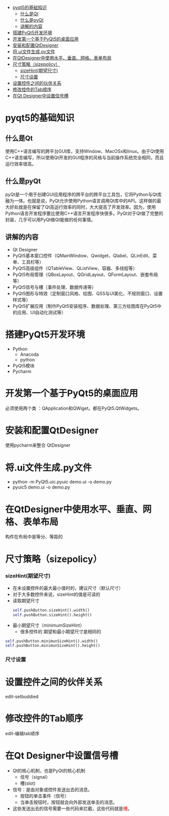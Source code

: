 <!-- TOC -->

- [pyqt5的基础知识](#pyqt5%E7%9A%84%E5%9F%BA%E7%A1%80%E7%9F%A5%E8%AF%86)
    - [什么是Qt](#%E4%BB%80%E4%B9%88%E6%98%AFqt)
    - [什么是pyQt](#%E4%BB%80%E4%B9%88%E6%98%AFpyqt)
    - [讲解的内容](#%E8%AE%B2%E8%A7%A3%E7%9A%84%E5%86%85%E5%AE%B9)
- [搭建PyQt5开发环境](#%E6%90%AD%E5%BB%BApyqt5%E5%BC%80%E5%8F%91%E7%8E%AF%E5%A2%83)
- [开发第一个基于PyQt5的桌面应用](#%E5%BC%80%E5%8F%91%E7%AC%AC%E4%B8%80%E4%B8%AA%E5%9F%BA%E4%BA%8Epyqt5%E7%9A%84%E6%A1%8C%E9%9D%A2%E5%BA%94%E7%94%A8)
- [安装和配置QtDesigner](#%E5%AE%89%E8%A3%85%E5%92%8C%E9%85%8D%E7%BD%AEqtdesigner)
- [将.ui文件生成.py文件](#%E5%B0%86ui%E6%96%87%E4%BB%B6%E7%94%9F%E6%88%90py%E6%96%87%E4%BB%B6)
- [在QtDesigner中使用水平、垂直、网格、表单布局](#%E5%9C%A8qtdesigner%E4%B8%AD%E4%BD%BF%E7%94%A8%E6%B0%B4%E5%B9%B3%E5%9E%82%E7%9B%B4%E7%BD%91%E6%A0%BC%E8%A1%A8%E5%8D%95%E5%B8%83%E5%B1%80)
- [尺寸策略（sizepolicy）](#%E5%B0%BA%E5%AF%B8%E7%AD%96%E7%95%A5sizepolicy)
    - [sizeHint(期望尺寸)](#sizehint%E6%9C%9F%E6%9C%9B%E5%B0%BA%E5%AF%B8)
    - [尺寸设置](#%E5%B0%BA%E5%AF%B8%E8%AE%BE%E7%BD%AE)
- [设置控件之间的伙伴关系](#%E8%AE%BE%E7%BD%AE%E6%8E%A7%E4%BB%B6%E4%B9%8B%E9%97%B4%E7%9A%84%E4%BC%99%E4%BC%B4%E5%85%B3%E7%B3%BB)
- [修改控件的Tab顺序](#%E4%BF%AE%E6%94%B9%E6%8E%A7%E4%BB%B6%E7%9A%84tab%E9%A1%BA%E5%BA%8F)
- [在Qt Designer中设置信号槽](#%E5%9C%A8qt-designer%E4%B8%AD%E8%AE%BE%E7%BD%AE%E4%BF%A1%E5%8F%B7%E6%A7%BD)

<!-- /TOC -->

# pyqt5的基础知识
## 什么是Qt
使用C++语言编写的跨平台GUI库，支持Window、MacOSx和linux。由于Qt使用C++语言编写，所以使用Qt开发的GUI程序的风格与当前操作系统完全相同，而且运行效率很高。

## 什么是pyQt
pyQt是一个用于创建GUI应用程序的跨平台的跨平台工具包，它将Python与Qt库融为一体。也就是说，PyQt允许使用Python语言调用Qt库中的API。这样做的最大好处就是在保留了Qt高运行效率的同时，大大提高了开发效率。因为，使用Python语言开发程序要比使用C++语言开发程序快很多。PyQt对于Qt做了完整的封装，几乎可以用PyQt做Qt能做的任何事情。

## 讲解的内容
 + Qt Designer
 + PyQt5基本窗口控件（QMainWindow、Qwidget、Qlabel、QLinEdit、菜单、工具栏等）
 + PyQt5高级组件（QTableView、QListView、容器、多线程等）
 + PyQt5布局管理（QBoxLayout、QGridLayout、QFormLayout、嵌套布局等）
 + PyQt5信号与槽（事件处理、数据传递等）
 + PyQt5图形与特效（定制窗口风格、绘图、QSS与UI美化、不规则窗口、设置样式等）
 + PyQt5扩展应用（制作PyQt5安装程序、数据处理、第三方绘图库在PyQt5中的应用、UI自动化测试等）

# 搭建PyQt5开发环境
 + Python
   - Anacoda
   - python
 + PyQt5模块
 + Pycharm

# 开发第一个基于PyQt5的桌面应用
必须使用两个类 ：QApplication和QWiget。都在PyQt5.QtWidgets。

# 安装和配置QtDesigner
使用pycharm来整合 QtDesigner

# 将.ui文件生成.py文件
+ python -m PyQt5.uic.pyuic demo.ui -o demo.py
+ pyuic5 demo.ui -o demo.py

# 在QtDesigner中使用水平、垂直、网格、表单布局
构件在布局中是等分、等距的

#  尺寸策略（sizepolicy）
### sizeHint(期望尺寸)
 + 在未设置控件的最大最小值时的，建议尺寸（默认尺寸）
 + 对于大多数控件来说，sizeHint的值是可读的
 + 读取期望尺寸
    ```python
    self.pushButton.sizeHint().width()
    self.pushButton.sizeHint().height()
    ```
  + 最小期望尺寸（minimumSizeHint）
    + 很多控件的 期望和最小期望尺寸是相同的

  ```python
  self.pushButton.minimunSizeHint().width()
  self.pushButton.minimunSizeHint().height()
  ```

### 尺寸设置

# 设置控件之间的伙伴关系
edit-setbuddied

# 修改控件的Tab顺序
edit-编辑tab顺序

# 在Qt Designer中设置信号槽
 + Qt的核心机制，也是PyQt的核心机制
     + 信号（signal）
     +  槽(slot)
 + 信号：是由对象或控件发送出去的消息。
   - 按钮的单击事件（信号）
   - 当单击按钮时，按钮就会向外部发送单击的消息。
 + 这些发送出去的信号需要一些代码来拦截，这些代码就是<font color =red>槽</font>。
